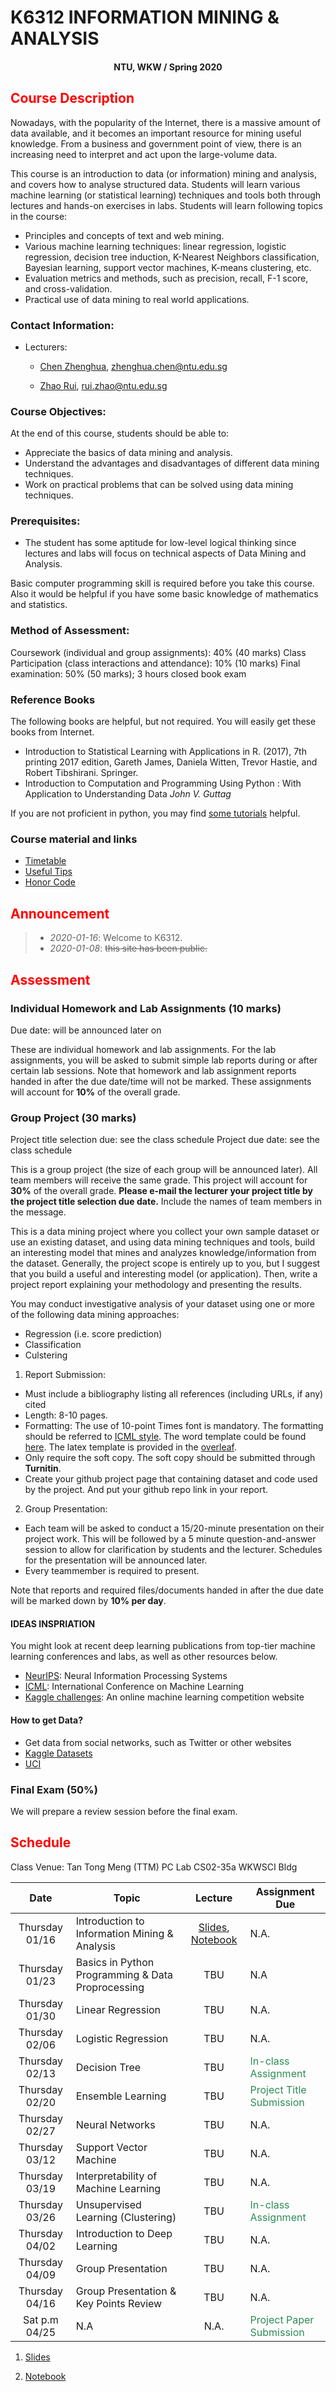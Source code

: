 # K6312 INFORMATION MINING & ANALYSIS

#### <center>NTU, WKW / Spring 2020</center>

## <font color='Red'>Course Description </font>

Nowadays, with the popularity of the Internet, there is a massive amount of data available, and it becomes an important resource for mining useful knowledge. From a business and government point of view, there is an increasing need to interpret and act upon the large-volume data.

This course is an introduction to data (or information) mining and analysis, and covers how to analyse structured data. Students will learn various machine learning (or statistical learning) techniques and tools both through lectures and hands-on exercises in labs.
Students will learn following topics in the course:

* Principles and concepts of text and web mining.
* Various machine learning techniques: linear regression, logistic regression, decision tree induction, K-Nearest Neighbors classification, Bayesian learning, support vector machines, K-means clustering, etc.
* Evaluation metrics and methods, such as precision, recall, F-1 score, and cross-validation.
* Practical use of data mining to real world applications.
### Contact Information:

- Lecturers: 
     * [Chen Zhenghua](https://zhenghuantu.github.io), [zhenghua.chen@ntu.edu.sg](mailto:zhenghua.chen@ntu.edu.sg)
     
     * [Zhao Rui](https://rzntu.github.io), [rui.zhao@ntu.edu.sg](mailto:rui.zhao@ntu.edu.sg)
            
### Course Objectives:

At the end of this course, students should be able to:

- Appreciate the basics of data mining and analysis.
- Understand the advantages and disadvantages of different data mining techniques.
- Work on practical problems that can be solved using data mining techniques.

### Prerequisites:

- The student has some aptitude for low-level logical thinking since lectures and labs will focus
on technical aspects of Data Mining and Analysis.

Basic computer programming skill is required before you take this course. Also it would be helpful if you have some basic knowledge of mathematics and statistics.

### Method of Assessment:
Coursework (individual and group assignments): 40% (40 marks)
Class Participation (class interactions and attendance): 10% (10 marks)
Final examination: 50% (50 marks); 3 hours closed book exam

### Reference Books

The following books are helpful, but not required. You will easily get these books from Internet.


- Introduction to Statistical Learning with Applications in R. (2017), 7th printing 2017 edition, Gareth James, Daniela Witten, Trevor Hastie, and Robert Tibshirani. Springer.
- Introduction to Computation and Programming Using Python : With Application to Understanding Data *John V. Guttag* 

If you are not proficient in python, you may find [some tutorials](material/coding.md) helpful.

### Course material and links

- [Timetable](#schedule)
- [Useful Tips](material/dspractice.md)
- [Honor Code](honorcode.md)

## <font color='Red'>Announcement</font>

> - *2020-01-16*: Welcome to K6312.
> - *2020-01-08*: ~~this site has been public.~~

## <font color='Red'>Assessment</font>

### Individual Homework and Lab Assignments (10 marks)
Due date: will be announced later on

These are individual homework and lab assignments. For the lab assignments, you will be asked to submit simple lab reports during or after certain lab sessions. Note that homework and lab assignment reports handed in after the due date/time will not be marked. These assignments will account for **10%** of the overall grade.

### Group Project (30 marks)
Project title selection due: see the class schedule
Project due date: see the class schedule

This is a group project (the size of each group will be announced later). All team members will receive the same grade. This project will account for **30%** of the overall grade. **Please e-mail the lecturer your project title by the project title selection due date.** Include the names of team members in the message.

This is a data mining project where you collect your own sample dataset or use an existing dataset, and using data mining techniques and tools, build an interesting model that mines and analyzes knowledge/information from the dataset. Generally, the project scope is entirely up to you, but I suggest that you build a useful and interesting model (or application). Then, write a project report explaining your methodology and presenting the results.

You may conduct investigative analysis of your dataset using one or more of the following data mining approaches:

  * Regression (i.e. score prediction)
  * Classification
  * Culstering

1. Report Submission: 
  - Must include a bibliography listing all references (including URLs, if any) cited
  - Length: 8-10 pages.
  - Formatting: The use of 10-point Times font is mandatory. The formatting should be referred to [ICML style](https://icml.cc/Conferences/2019/StyleAuthorInstructions). The word template could be found [here](icml2012.doc). The latex template is provided in the [overleaf](https://www.overleaf.com/latex/templates/icml-2019-submission-template/vkqjjvzjvhdc). 
  - Only require the soft copy. The soft copy should be submitted through **Turnitin**. 
  - Create your github project page that containing dataset and code used by the project. And put your github repo link in your report.

2. Group Presentation: 
  - Each team will be asked to conduct a 15/20-minute presentation on their project work. This will be followed by a 5 minute question-and-answer session to allow for clarification by students and the lecturer. Schedules for the presentation will be announced later.
  - Every teammember is required to present.

Note that reports and required files/documents handed in after the due date will be marked down by **10% per day**.

#### IDEAS INSPRIATION

You might look at recent deep learning publications from top-tier machine learning conferences and labs, as well as other resources below.

- [NeurIPS](https://neurips.cc/): Neural Information Processing Systems
- [ICML](https://icml.cc/): International Conference on Machine Learning
- [Kaggle challenges](https://www.kaggle.com): An online machine learning competition website

#### How to get Data?

- Get data from social networks, such as Twitter or other websites
- [Kaggle Datasets](https://www.kaggle.com/datasets)
- [UCI](https://archive.ics.uci.edu/ml/datasets.php)



### Final Exam (50%)

We will prepare a review session before the final exam.

## <font color='Red'>Schedule</font>

Class Venue: Tan Tong Meng (TTM) PC Lab CS02-35a WKWSCI Bldg

**Date** |	**Topic** |	**Lecture** | **Assignment Due**
:----:  | ------- | :----: | ---------------
Thursday 01/16 | Introduction to Information Mining & Analysis| [Slides](slides/Week1_IMA.pdf), [Notebook](slides/K6312_Lab_1.zip)| N.A.
Thursday 01/23 | Basics in Python Programming & Data Proprocessing| TBU |N.A
Thursday 01/30 | Linear Regression  | TBU | N.A.
Thursday 02/06 | Logistic Regression | TBU | N.A.
Thursday 02/13 | Decision Tree |TBU | <font color='SeaGreen'>In-class Assignment</font>
Thursday 02/20 | Ensemble Learning| TBU |<font color='SeaGreen'>Project Title Submission</font>
Thursday 02/27 | Neural Networks| TBU | N.A.
Thursday 03/12 | Support Vector Machine | TBU | N.A.
Thursday 03/19 | Interpretability of Machine Learning | TBU | N.A.
Thursday 03/26 | Unsupervised Learning (Clustering) | TBU | <font color='SeaGreen'>In-class Assignment</font>
Thursday 04/02 | Introduction to Deep Learning | TBU| N.A.
Thursday 04/09 | Group Presentation | TBU | N.A.
Thursday 04/16 | Group Presentation & Key Points Review | TBU | N.A.
Sat p.m 04/25 | N.A | N.A. |<font color='SeaGreen'>Project Paper Submission</font>

1. [Slides](../slides/w1.pdf)

2. [Notebook](../code/week1/week1.zip)

